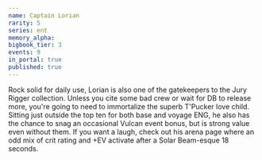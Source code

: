 ```yaml
---
name: Captain Lorian
rarity: 5
series: ent
memory_alpha:
bigbook_tier: 3
events: 9
in_portal: true
published: true
---
```


Rock solid for daily use, Lorian is also one of the gatekeepers to the Jury Rigger collection. Unless you cite some bad crew or wait for DB to release more, you're going to need to immortalize the superb T'Pucker love child. Sitting just outside the top ten for both base and voyage ENG, he also has the chance to snag an occasional Vulcan event bonus, but is strong value even without them. If you want a laugh, check out his arena page where an odd mix of crit rating and +EV activate after a Solar Beam-esque 18 seconds.
